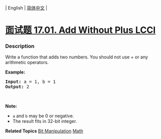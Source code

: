 | English | [简体中文](README.md) |

# [面试题 17.01. Add Without Plus LCCI](https://leetcode.cn/problems/add-without-plus-lcci)
 ### Description
<p>Write a function that adds two numbers. You should not use + or any arithmetic operators.</p>

<p><strong>Example:</strong></p>

<pre>
<strong>Input:</strong> a = 1, b = 1
<strong>Output:</strong> 2</pre>

<p>&nbsp;</p>

<p><strong>Note: </strong></p>

<ul>
	<li><code>a</code>&nbsp;and&nbsp;<code>b</code>&nbsp;may be 0 or negative.</li>
	<li>The result fits in 32-bit integer.</li>
</ul>

**Related Topics**  [Bit Manipulation](https://leetcode.cn/tag/bit-manipulation) [Math](https://leetcode.cn/tag/math) 